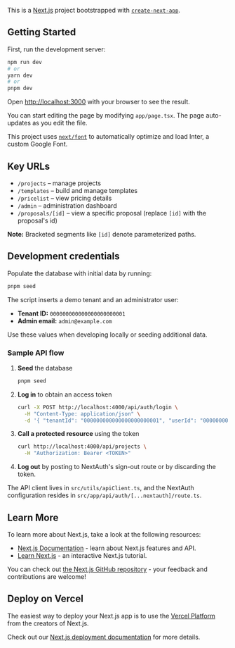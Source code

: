 This is a [Next.js](https://nextjs.org/) project bootstrapped with [`create-next-app`](https://github.com/vercel/next.js/tree/canary/packages/create-next-app).

## Getting Started

First, run the development server:

```bash
npm run dev
# or
yarn dev
# or
pnpm dev
```

Open [http://localhost:3000](http://localhost:3000) with your browser to see the result.

You can start editing the page by modifying `app/page.tsx`. The page auto-updates as you edit the file.

This project uses [`next/font`](https://nextjs.org/docs/basic-features/font-optimization) to automatically optimize and load Inter, a custom Google Font.

## Key URLs

- `/projects` – manage projects
- `/templates` – build and manage templates
- `/pricelist` – view pricing details
- `/admin` – administration dashboard
- `/proposals/[id]` – view a specific proposal (replace `[id]` with the proposal's id)

**Note:** Bracketed segments like `[id]` denote parameterized paths.

## Development credentials

Populate the database with initial data by running:

```bash
pnpm seed
```

The script inserts a demo tenant and an administrator user:

- **Tenant ID:** `000000000000000000000001`
- **Admin email:** `admin@example.com`

Use these values when developing locally or seeding additional data.

### Sample API flow

1. **Seed** the database

   ```bash
   pnpm seed
   ```

2. **Log in** to obtain an access token

   ```bash
   curl -X POST http://localhost:4000/api/auth/login \
     -H "Content-Type: application/json" \
     -d '{ "tenantId": "000000000000000000000001", "userId": "000000000000000000000002" }'
   ```

3. **Call a protected resource** using the token

   ```bash
   curl http://localhost:4000/api/projects \
     -H "Authorization: Bearer <TOKEN>"
   ```

4. **Log out** by posting to NextAuth's sign-out route or by discarding the token.

The API client lives in `src/utils/apiClient.ts`, and the NextAuth configuration resides in `src/app/api/auth/[...nextauth]/route.ts`.

## Learn More

To learn more about Next.js, take a look at the following resources:

- [Next.js Documentation](https://nextjs.org/docs) - learn about Next.js features and API.
- [Learn Next.js](https://nextjs.org/learn) - an interactive Next.js tutorial.

You can check out [the Next.js GitHub repository](https://github.com/vercel/next.js/) - your feedback and contributions are welcome!

## Deploy on Vercel

The easiest way to deploy your Next.js app is to use the [Vercel Platform](https://vercel.com/new?utm_medium=default-template&filter=next.js&utm_source=create-next-app&utm_campaign=create-next-app-readme) from the creators of Next.js.

Check out our [Next.js deployment documentation](https://nextjs.org/docs/deployment) for more details.
